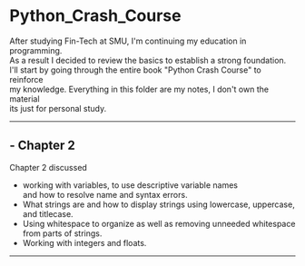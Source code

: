 # Python_Crash_Course

After studying Fin-Tech at SMU, I'm continuing my education in programming. <br>
As a result I decided to review the basics to establish a strong foundation. <br>
I'll start by going through the entire book "Python Crash Course" to reinforce <br> 
my knowledge. Everything in this folder are my notes, I don't own the material <br> 
its just for personal study.
***
## - Chapter 2
Chapter 2 discussed 
- working with variables, to use descriptive variable names <br> and how to resolve name and syntax errors.
- What strings are and how to display strings using lowercase, uppercase, and titlecase. <br>
- Using whitespace to organize as well as removing unneeded whitespace from parts of strings.<br>
- Working with integers and floats.
***